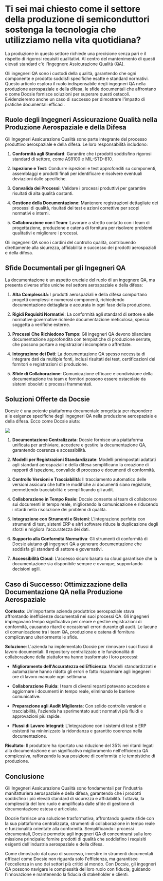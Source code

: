 # Ti sei mai chiesto come il settore della produzione di semiconduttori sostenga la tecnologia che utilizziamo nella vita quotidiana?

La produzione in questo settore richiede una precisione senza pari e il rispetto di rigorosi requisiti qualitativi. Al centro del mantenimento di questi elevati standard c'è l'Ingegnere Assicurazione Qualità (QA).

Gli ingegneri QA sono i custodi della qualità, garantendo che ogni componente e prodotto soddisfi specifiche esatte e standard normativi. Questo articolo esplora il ruolo indispensabile degli ingegneri QA nella produzione aerospaziale e della difesa, le sfide documentali che affrontano e come Docsie fornisce soluzioni per superare questi ostacoli. Evidenzieremo anche un caso di successo per dimostrare l'impatto di pratiche documentali efficaci.

## Ruolo degli Ingegneri Assicurazione Qualità nella Produzione Aerospaziale e della Difesa

Gli Ingegneri Assicurazione Qualità sono parte integrante del processo produttivo aerospaziale e della difesa. Le loro responsabilità includono:

1. **Conformità agli Standard**: Garantire che i prodotti soddisfino rigorosi standard di settore, come AS9100 e MIL-STD-810.

2. **Ispezione e Test**: Condurre ispezioni e test approfonditi su componenti, assemblaggi e prodotti finali per identificare e risolvere eventuali deviazioni dalle specifiche.

3. **Convalida dei Processi**: Validare i processi produttivi per garantire risultati di alta qualità costanti.

4. **Gestione della Documentazione**: Mantenere registrazioni dettagliate dei processi di qualità, risultati dei test e azioni correttive per scopi normativi e interni.

5. **Collaborazione con i Team**: Lavorare a stretto contatto con i team di progettazione, produzione e catena di fornitura per risolvere problemi qualitativi e migliorare i processi.

Gli ingegneri QA sono i cardini del controllo qualità, contribuendo direttamente alla sicurezza, affidabilità e successo dei prodotti aerospaziali e della difesa.

## Sfide Documentali per gli Ingegneri QA

La documentazione è un aspetto cruciale del ruolo di un ingegnere QA, ma presenta diverse sfide uniche nel settore aerospaziale e della difesa:

1. **Alta Complessità**: I prodotti aerospaziali e della difesa comportano progetti complessi e numerosi componenti, richiedendo documentazione dettagliata e accurata in ogni fase della produzione.

2. **Rigidi Requisiti Normativi**: La conformità agli standard di settore e alle normative governative richiede documentazione meticolosa, spesso soggetta a verifiche esterne.

3. **Processi Che Richiedono Tempo**: Gli ingegneri QA devono bilanciare documentazione approfondita con tempistiche di produzione serrate, che possono portare a registrazioni incomplete o affrettate.

4. **Integrazione dei Dati**: La documentazione QA spesso necessita di integrare dati da multiple fonti, inclusi risultati dei test, certificazioni dei fornitori e registrazioni di produzione.

5. **Sfide di Collaborazione**: Comunicazione efficace e condivisione della documentazione tra team e fornitori possono essere ostacolate da sistemi obsoleti o processi frammentati.

## Soluzioni Offerte da Docsie

Docsie è una potente piattaforma documentale progettata per rispondere alle esigenze specifiche degli ingegneri QA nella produzione aerospaziale e della difesa. Ecco come Docsie aiuta:

![](https://cdn.docsie.io/workspace_PxAvC1Uenuc7ad6H3/doc_wn84Jkoc6hIMTO2eE/file_0Bl2iGpd4lf0mcQ9c/image_1e00e3ef-745b-8704-193b-c9a265d17c39.jpg)

1. **Documentazione Centralizzata**: Docsie fornisce una piattaforma unificata per archiviare, accedere e gestire la documentazione QA, garantendo coerenza e accessibilità.

2. **Modelli per Registrazioni Standardizzate**: Modelli preimpostati adattati agli standard aerospaziali e della difesa semplificano la creazione di rapporti di ispezione, convalide di processo e documenti di conformità.

3. **Controllo Versioni e Tracciabilità**: Il tracciamento automatico delle versioni assicura che tutte le modifiche ai documenti siano registrate, permettendo tracciabilità e semplificando gli audit.

4. **Collaborazione in Tempo Reale**: Docsie consente ai team di collaborare sui documenti in tempo reale, migliorando la comunicazione e riducendo i ritardi nella risoluzione dei problemi di qualità.

5. **Integrazione con Strumenti e Sistemi**: L'integrazione perfetta con strumenti di test, sistemi ERP e altri software riduce la duplicazione degli sforzi e migliora l'accuratezza dei dati.

6. **Supporto alla Conformità Normativa**: Gli strumenti di conformità di Docsie aiutano gli ingegneri QA a generare documentazione che soddisfa gli standard di settore e governativi.

7. **Accessibilità Cloud**: L'accesso sicuro basato su cloud garantisce che la documentazione sia disponibile sempre e ovunque, supportando decisioni agili.

## Caso di Successo: Ottimizzazione della Documentazione QA nella Produzione Aerospaziale

**Contesto**: Un'importante azienda produttrice aerospaziale stava affrontando inefficienze documentali nei suoi processi QA. Gli ingegneri impiegavano tempo significativo per creare e gestire registrazioni di conformità, causando ritardi e occasionali errori durante gli audit. Le lacune di comunicazione tra i team QA, produzione e catena di fornitura complicavano ulteriormente le sfide.

**Soluzione**: L'azienda ha implementato Docsie per rinnovare i suoi flussi di lavoro documentali. Il repository centralizzato e le funzionalità di collaborazione della piattaforma hanno trasformato i loro processi:

* **Miglioramento dell'Accuratezza ed Efficienza**: Modelli standardizzati e automazione hanno ridotto gli errori e fatto risparmiare agli ingegneri ore di lavoro manuale ogni settimana.

* **Collaborazione Fluida**: I team di diversi reparti potevano accedere e aggiornare i documenti in tempo reale, eliminando le barriere comunicative.

* **Preparazione agli Audit Migliorata**: Con solido controllo versioni e tracciabilità, l'azienda ha sperimentato audit normativi più fluidi e approvazioni più rapide.

* **Flussi di Lavoro Integrati**: L'integrazione con i sistemi di test e ERP esistenti ha minimizzato la ridondanza e garantito coerenza nella documentazione.

**Risultato**: Il produttore ha riportato una riduzione del 35% nei ritardi legati alla documentazione e un significativo miglioramento nell'efficienza QA complessiva, rafforzando la sua posizione di conformità e le tempistiche di produzione.

## Conclusione

Gli Ingegneri Assicurazione Qualità sono fondamentali per l'industria manifatturiera aerospaziale e della difesa, garantendo che i prodotti soddisfino i più elevati standard di sicurezza e affidabilità. Tuttavia, la complessità del loro ruolo è amplificata dalle sfide di gestione di documentazione estesa e articolata.

Docsie fornisce una soluzione trasformativa, affrontando queste sfide con la sua piattaforma centralizzata, strumenti di collaborazione in tempo reale e funzionalità orientate alla conformità. Semplificando i processi documentali, Docsie permette agli ingegneri QA di concentrarsi sulla loro missione principale: fornire prodotti di qualità che soddisfino i requisiti esigenti dell'industria aerospaziale e della difesa.

Come dimostrato dal caso di successo, investire in strumenti documentali efficaci come Docsie non riguarda solo l'efficienza, ma garantisce l'eccellenza in uno dei settori più critici al mondo. Con Docsie, gli ingegneri QA possono navigare le complessità del loro ruolo con fiducia, guidando l'innovazione e mantenendo la fiducia di stakeholder e clienti.